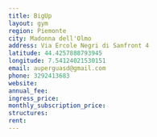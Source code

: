 ```yaml
---
title: BigUp
layout: gym
region: Piemonte
city: Madonna dell'Olmo
address: Via Ercole Negri di Sanfront 4
latitude: 44.4257888793945
longitude: 7.54124021530151
email: auperguasd@gmail.com
phone: 3292413683
website: 
annual_fee: 
ingress_price: 
monthly_subscription_price: 
structures: 
rent: 
---
```


